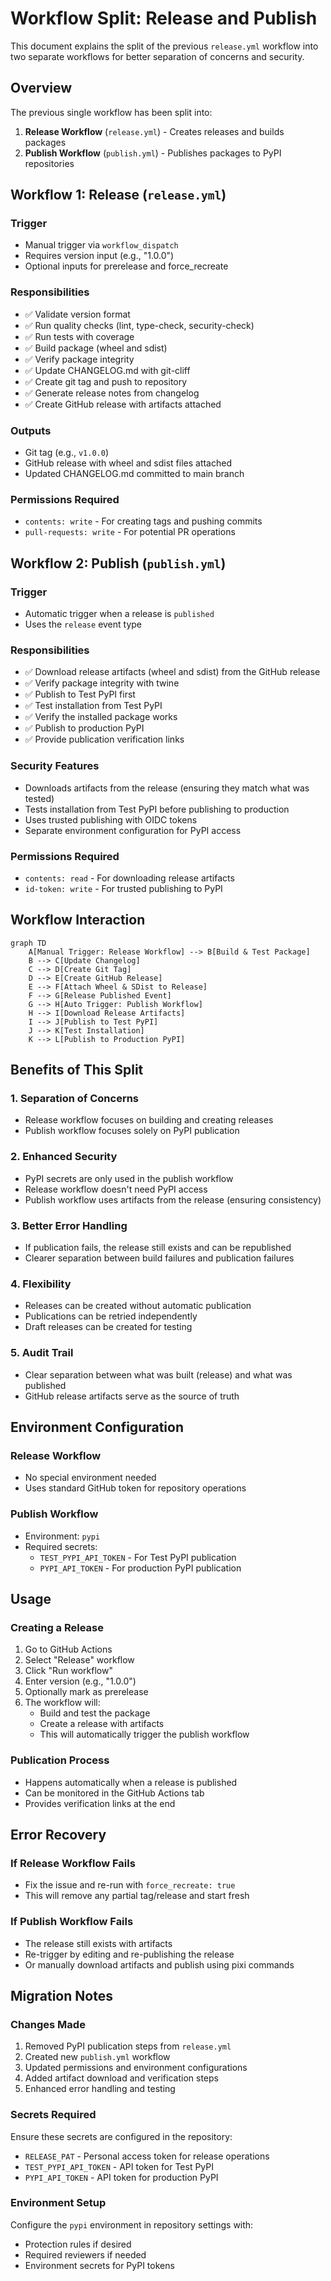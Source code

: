 # Workflow Split: Release and Publish

This document explains the split of the previous `release.yml` workflow into two separate workflows for better separation of concerns and security.

## Overview

The previous single workflow has been split into:

1. **Release Workflow** (`release.yml`) - Creates releases and builds packages
2. **Publish Workflow** (`publish.yml`) - Publishes packages to PyPI repositories

## Workflow 1: Release (`release.yml`)

### Trigger

- Manual trigger via `workflow_dispatch`
- Requires version input (e.g., "1.0.0")
- Optional inputs for prerelease and force_recreate

### Responsibilities

- ✅ Validate version format
- ✅ Run quality checks (lint, type-check, security-check)
- ✅ Run tests with coverage
- ✅ Build package (wheel and sdist)
- ✅ Verify package integrity
- ✅ Update CHANGELOG.md with git-cliff
- ✅ Create git tag and push to repository
- ✅ Generate release notes from changelog
- ✅ Create GitHub release with artifacts attached

### Outputs

- Git tag (e.g., `v1.0.0`)
- GitHub release with wheel and sdist files attached
- Updated CHANGELOG.md committed to main branch

### Permissions Required

- `contents: write` - For creating tags and pushing commits
- `pull-requests: write` - For potential PR operations

## Workflow 2: Publish (`publish.yml`)

### Trigger

- Automatic trigger when a release is `published`
- Uses the `release` event type

### Responsibilities

- ✅ Download release artifacts (wheel and sdist) from the GitHub release
- ✅ Verify package integrity with twine
- ✅ Publish to Test PyPI first
- ✅ Test installation from Test PyPI
- ✅ Verify the installed package works
- ✅ Publish to production PyPI
- ✅ Provide publication verification links

### Security Features

- Downloads artifacts from the release (ensuring they match what was tested)
- Tests installation from Test PyPI before publishing to production
- Uses trusted publishing with OIDC tokens
- Separate environment configuration for PyPI access

### Permissions Required

- `contents: read` - For downloading release artifacts
- `id-token: write` - For trusted publishing to PyPI

## Workflow Interaction

```mermaid
graph TD
    A[Manual Trigger: Release Workflow] --> B[Build & Test Package]
    B --> C[Update Changelog]
    C --> D[Create Git Tag]
    D --> E[Create GitHub Release]
    E --> F[Attach Wheel & SDist to Release]
    F --> G[Release Published Event]
    G --> H[Auto Trigger: Publish Workflow]
    H --> I[Download Release Artifacts]
    I --> J[Publish to Test PyPI]
    J --> K[Test Installation]
    K --> L[Publish to Production PyPI]
```

## Benefits of This Split

### 1. **Separation of Concerns**

- Release workflow focuses on building and creating releases
- Publish workflow focuses solely on PyPI publication

### 2. **Enhanced Security**

- PyPI secrets are only used in the publish workflow
- Release workflow doesn't need PyPI access
- Publish workflow uses artifacts from the release (ensuring consistency)

### 3. **Better Error Handling**

- If publication fails, the release still exists and can be republished
- Clearer separation between build failures and publication failures

### 4. **Flexibility**

- Releases can be created without automatic publication
- Publications can be retried independently
- Draft releases can be created for testing

### 5. **Audit Trail**

- Clear separation between what was built (release) and what was published
- GitHub release artifacts serve as the source of truth

## Environment Configuration

### Release Workflow

- No special environment needed
- Uses standard GitHub token for repository operations

### Publish Workflow

- Environment: `pypi`
- Required secrets:
  - `TEST_PYPI_API_TOKEN` - For Test PyPI publication
  - `PYPI_API_TOKEN` - For production PyPI publication

## Usage

### Creating a Release

1. Go to GitHub Actions
2. Select "Release" workflow
3. Click "Run workflow"
4. Enter version (e.g., "1.0.0")
5. Optionally mark as prerelease
6. The workflow will:
   - Build and test the package
   - Create a release with artifacts
   - This will automatically trigger the publish workflow

### Publication Process

- Happens automatically when a release is published
- Can be monitored in the GitHub Actions tab
- Provides verification links at the end

## Error Recovery

### If Release Workflow Fails

- Fix the issue and re-run with `force_recreate: true`
- This will remove any partial tag/release and start fresh

### If Publish Workflow Fails

- The release still exists with artifacts
- Re-trigger by editing and re-publishing the release
- Or manually download artifacts and publish using pixi commands

## Migration Notes

### Changes Made

1. Removed PyPI publication steps from `release.yml`
2. Created new `publish.yml` workflow
3. Updated permissions and environment configurations
4. Added artifact download and verification steps
5. Enhanced error handling and testing

### Secrets Required

Ensure these secrets are configured in the repository:

- `RELEASE_PAT` - Personal access token for release operations
- `TEST_PYPI_API_TOKEN` - API token for Test PyPI
- `PYPI_API_TOKEN` - API token for production PyPI

### Environment Setup

Configure the `pypi` environment in repository settings with:

- Protection rules if desired
- Required reviewers if needed
- Environment secrets for PyPI tokens
